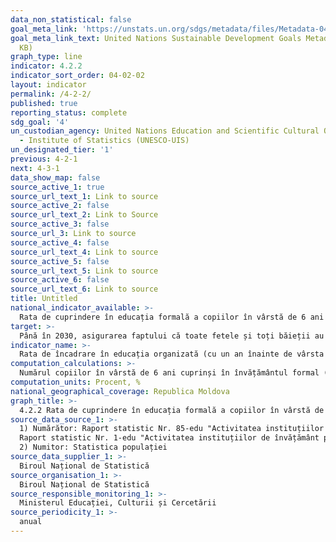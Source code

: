 ```yaml
---
data_non_statistical: false
goal_meta_link: 'https://unstats.un.org/sdgs/metadata/files/Metadata-04-02-02.pdf '
goal_meta_link_text: United Nations Sustainable Development Goals Metadata (PDF 223
  KB)
graph_type: line
indicator: 4.2.2
indicator_sort_order: 04-02-02
layout: indicator
permalink: /4-2-2/
published: true
reporting_status: complete
sdg_goal: '4'
un_custodian_agency: United Nations Education and Scientific Cultural Organisation
  - Institute of Statistics (UNESCO-UIS)
un_designated_tier: '1'
previous: 4-2-1
next: 4-3-1
data_show_map: false
source_active_1: true
source_url_text_1: Link to source
source_active_2: false
source_url_text_2: Link to Source
source_active_3: false
source_url_3: Link to source
source_active_4: false
source_url_text_4: Link to source
source_active_5: false
source_url_text_5: Link to source
source_active_6: false
source_url_text_6: Link to source
title: Untitled
national_indicator_available: >-
  Rata de cuprindere în educația formală a copiilor în vârstă de 6 ani
target: >-
  Până în 2030, asigurarea faptului că toate fetele și toți băieții au acces la dezvoltarea timpurie de calitate, îngrijire și educația preșcolară, astfel încât să fie pregătiți pentru învățământul primar
indicator_name: >-
  Rata de încadrare în educația organizată (cu un an înainte de vârsta oficială de intrare în școala primară), pe sexe
computation_calculations: >-
  Numărul copiilor în vârstă de 6 ani cuprinși în învățământul formal (educație timpurie și învățământ primar) raportat la numărul total al copiilor în vârstă de 6 ani, *100.
computation_units: Procent, %
national_geographical_coverage: Republica Moldova
graph_title: >-
  4.2.2 Rata de cuprindere în educația formală a copiilor în vârstă de 6 ani
source_data_source_1: >-
  1) Numărător: Raport statistic Nr. 85-edu "Activitatea instituțiilor de educație timpurie" <br> 
  Raport statistic Nr. 1-edu "Activitatea instituțiilor de învățământ primar și secundar general la începutul anului de studii"<br> 
  2) Numitor: Statistica populației
source_data_supplier_1: >-
  Biroul Național de Statistică
source_organisation_1: >-
  Biroul Național de Statistică
source_responsible_monitoring_1: >-
  Ministerul Educației, Culturii și Cercetării
source_periodicity_1: >-
  anual
---
```

